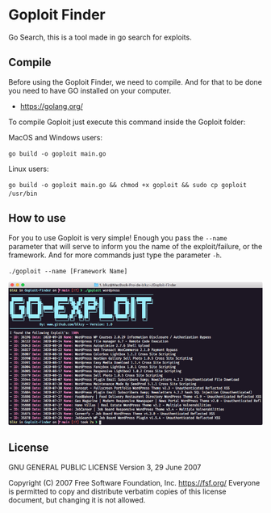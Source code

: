 # Goploit Finder
 Go Search, this is a tool made in go search for exploits.

## Compile
 Before using the Goploit Finder, we need to compile. And for that to be done you need to have GO installed on your computer.
 - https://golang.org/
 
 To compile Goploit just execute this command inside the Goploit folder:

 MacOS and Windows users:

 `go build -o goploit main.go`
 
 Linux users:

 `go build -o goploit main.go && chmod +x goploit && sudo cp goploit /usr/bin`

## How to use
 For you to use Goploit is very simple! Enough you pass the `--name` parameter that will serve to inform you the name of the exploit/failure, or the framework. And for more commands just type the parameter `-h`.

 `./goploit --name [Framework Name]`

 ![Screenshot](/screenshot/screenshot.png)

## License
GNU GENERAL PUBLIC LICENSE
                       Version 3, 29 June 2007

 Copyright (C) 2007 Free Software Foundation, Inc. <https://fsf.org/>
 Everyone is permitted to copy and distribute verbatim copies
 of this license document, but changing it is not allowed.
